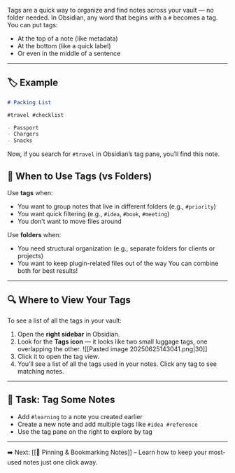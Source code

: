 Tags are a quick way to organize and find notes across your vault — no folder needed. In Obsidian, any word that begins with a `#` becomes a tag.
You can put tags:

- At the top of a note (like metadata)
- At the bottom (like a quick label)
- Or even in the middle of a sentence

---
## 🏷 Example

```markdown
# Packing List

#travel #checklist

- Passport
- Chargers
- Snacks
```

Now, if you search for `#travel` in Obsidian’s tag pane, you’ll find this note.

## 🤔 When to Use Tags (vs Folders)

Use **tags** when:

- You want to group notes that live in different folders (e.g., `#priority`)
- You want quick filtering (e.g., `#idea`, `#book`, `#meeting`)
- You don’t want to move files around

Use **folders** when:

- You need structural organization (e.g., separate folders for clients or projects)
- You want to keep plugin-related files out of the way
  You can combine both for best results!

---
## 🔍 Where to View Your Tags

To see a list of all the tags in your vault:

1. Open the **right sidebar** in Obsidian.
2. Look for the **Tags icon** — it looks like two small luggage tags, one overlapping the other.
   ![[Pasted image 20250625143041.png|30]]
3. Click it to open the tag view.
4. You’ll see a list of all the tags used in your notes. Click any tag to see matching notes.

---
## 🏁 Task: Tag Some Notes

- Add `#learning` to a note you created earlier
- Create a new note and add multiple tags like `#idea #reference`
- Use the tag pane on the right to explore by tag

---

➡️ Next: [[📌 Pinning & Bookmarking Notes]] – Learn how to keep your most-used notes just one click away.
